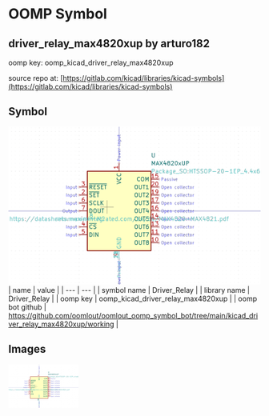 # OOMP Symbol  
## driver_relay_max4820xup  by arturo182  
  
oomp key: oomp_kicad_driver_relay_max4820xup  
  
source repo at: [https://gitlab.com/kicad/libraries/kicad-symbols](https://gitlab.com/kicad/libraries/kicad-symbols)  
## Symbol  
  
[![working.png](working_600.png)](working.png)  
| name | value | 
| --- | --- | 
| symbol name | Driver_Relay | 
| library name | Driver_Relay | 
| oomp key | oomp_kicad_driver_relay_max4820xup | 
| oomp bot github | https://github.com/oomlout/oomlout_oomp_symbol_bot/tree/main/kicad_driver_relay_max4820xup/working | 
## Images  
  
[![working.png](working_140.png)](working.png)  
